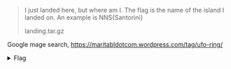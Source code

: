 > I just landed here, but where am I. The flag is the name of the island I landed on. An example is NNS\{Santorini\}
> 
> landing.tar.gz

Google mage search, https://maritabldotcom.wordpress.com/tag/ufo-ring/ 

<details>
<summary>Flag</summary>

`NNS{Espevær}`

</details>
